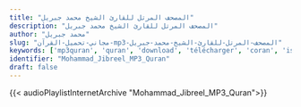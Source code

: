 ```yaml
---
title: "المصحف المرتل للقارئ الشيخ محمد جبريل"
description: "المصحف المرتل للقارئ الشيخ محمد جبريل"
author: "محمد جبريل"
slug: "مجاني-تحميل-القرآن-mp3-المصحف-المرتل-للقارئ-الشيخ-محمد-جبريل"
keywords: ['mp3quran', 'quran', 'download', 'télécharger', 'coran', 'islam', 'Mohammad', 'Jibreel', 'muhamed', 'jibril', 'muhamad', 'muhammad', 'jebreel', 'محمد', 'جبريل', 'قرآن', 'مصحف', 'مرتل', 'مجود', 'القرآن', 'الكريم', 'المصحف', 'المرتل', 'المجود', 'إسلام', 'تحميل']
identifier: "Mohammad_Jibreel_MP3_Quran"
draft: false
---
```


{{< audioPlaylistInternetArchive "Mohammad_Jibreel_MP3_Quran">}}
